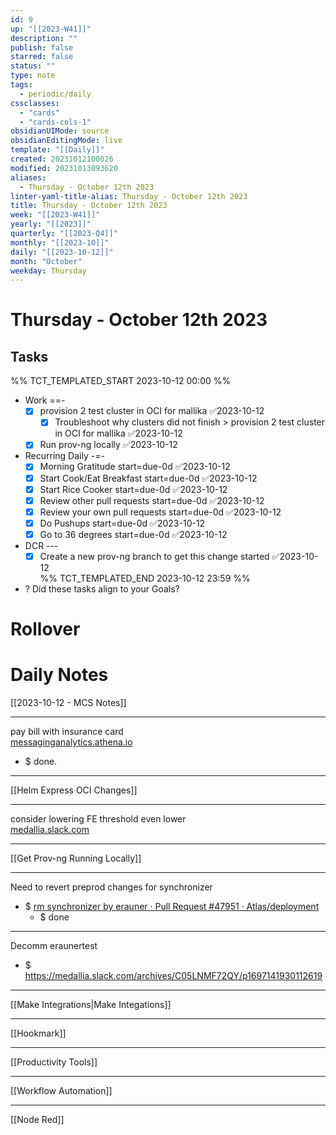 ```yaml
---
id: 9
up: "[[2023-W41]]"
description: ""
publish: false
starred: false
status: ""
type: note
tags:
  - periodic/daily
cssclasses:
  - "cards"
  - "cards-cols-1"
obsidianUIMode: source
obsidianEditingMode: live
template: "[[Daily]]"
created: 20231012100026
modified: 20231013093620
aliases:
  - Thursday - October 12th 2023
linter-yaml-title-alias: Thursday - October 12th 2023
title: Thursday - October 12th 2023
week: "[[2023-W41]]"
yearly: "[[2023]]"
quarterly: "[[2023-Q4]]"
monthly: "[[2023-10]]"
daily: "[[2023-10-12]]"
month: "October"
weekday: Thursday
---
```


# Thursday - October 12th 2023

## Tasks

%% TCT_TEMPLATED_START 2023-10-12 00:00 %%
* Work ==-
    - [x] provision 2 test cluster in OCI for mallika ✅2023-10-12
        - [x] Troubleshoot why clusters did not finish > provision 2 test cluster in OCI for mallika ✅2023-10-12
    - [x] Run prov-ng locally ✅2023-10-12
* Recurring Daily -=-
    - [x] Morning Gratitude start=due-0d ✅2023-10-12
    - [x] Start Cook/Eat Breakfast start=due-0d ✅2023-10-12
    - [x] Start Rice Cooker start=due-0d ✅2023-10-12
    - [x] Review other pull requests start=due-0d ✅2023-10-12
    - [x] Review your own pull requests start=due-0d ✅2023-10-12
    - [x] Do Pushups start=due-0d ✅2023-10-12
    - [x] Go to 36 degrees start=due-0d ✅2023-10-12
* DCR ---
    - [x] Create a new prov-ng branch to get this change started ✅2023-10-12  
%% TCT_TEMPLATED_END 2023-10-12 23:59 %%
* ? Did these tasks align to your Goals?

# Rollover

# Daily Notes


[[2023-10-12 - MCS Notes]]

---

pay bill with insurance card  
[messaginganalytics.athena.io](https://messaginganalytics.athena.io/?event=%7B%22user_id%22:%22eyJjdHhJZCI6Ijc2NjEiLCJjbXBJZCI6ImNtLXByb2QtMTAwLTEyLjAtc3ViLTEiLCJwb3BJZCI6ImQwMDAwYWRiLThjY2QtNGVjZi1hZmUwLWJiY2ZmNzYxM2M3MiIsIm5vZGVJZCI6InNtcyIsImNvbk10ZCI6IlNNUyJ9%22,%22user_properties%22:%7B%22messagetype%22:%22GUESTPAY%22,%22messagesubtype%22:%22newCharge%22,%22messageaudience%22:%22LD-SEGMENT%22,%22tenant%22:%22Default%22,%22source%22:%22%22,%22contextid%22:%227661%22,%22language%22:%22en%22,%22hasinstructionalmessage%22:false,%22delayDay%22:1,%22clickaction%22:%22payment%20app%20p%20unappliedN%22%7D,%22event_properties%22:%7B%22Messagetype%22:%22GUESTPAY%22,%22Messagesubtype%22:%22newCharge%22,%22Messageaudience%22:%22LD-SEGMENT%22,%22Tenant%22:%22Default%22,%22Source%22:%22%22,%22ContextID%22:%227661%22,%22TemplateVersionNumber%22:%221e90b678-de27-4e9c-8c53-385758a0f4ab%22,%22ExperimentId%22:null,%22Language%22:%22en%22,%22HasInstructionalMessage%22:false,%22Delayday%22:1,%22ClickAction%22:%22payment%20app%20p%20unappliedN%22%7D,%22event_type%22:%22SMS_LINK_CLICKED%22%7D&redirect=https://payment.patient.athenahealth.com/notification/?token=AAVze9lXa6qdoiOtP4WX)
* $ done.

---

[[Helm Express OCI Changes]]

---

consider lowering FE threshold even lower  
[medallia.slack.com](https://medallia.slack.com/archives/CEKF29CQG/p1697055981762189?thread_ts=1697054445.727489&cid=CEKF29CQG)

---

[[Get Prov-ng Running Locally]]

---

Need to revert preprod changes for synchronizer
* $ [rm synchronizer by erauner · Pull Request #47951 · Atlas/deployment](https://github.medallia.com/Atlas/deployment/pull/47951/files)
	* $ done

---

Decomm eraunertest
* $ https://medallia.slack.com/archives/C05LNMF72QY/p1697141930112619

---

[[Make Integrations|Make Integations]]

---

[[Hookmark]]

---

[[Productivity Tools]]

---


[[Workflow Automation]]


---

[[Node Red]]
